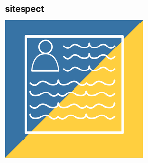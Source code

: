 # sitespect

![ezcv logo](https://raw.githubusercontent.com/Descent098/ezcv/master/.github/logo.png)

